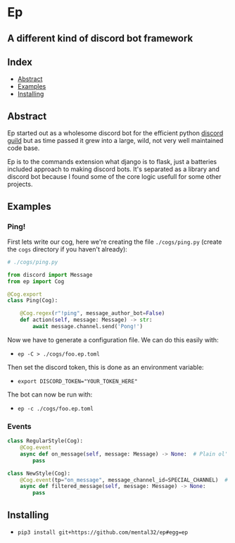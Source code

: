 # Ep
## A different kind of discord bot framework

## Index

 - [Abstract](#Abstract)
 - [Examples](#Examples)
 - [Installing](#Installing)

## Abstract

Ep started out as a wholesome discord bot for the efficient python
[discord guild](https://discord.gg/rmK6jWM) but as time passed it
grew into a large, wild, not very well maintained code base.

Ep is to the commands extension what django is to flask, just a
batteries included approach to making discord bots. It's separated
as a library and discord bot because I found some of the core logic
usefull for some other projects.

## Examples

### Ping!

First lets write our cog, here we're creating the file `./cogs/ping.py` (create the `cogs` directory if you haven't already):

```py
# ./cogs/ping.py

from discord import Message
from ep import Cog

@Cog.export
class Ping(Cog):

    @Cog.regex(r"!ping", message_author_bot=False)
    def action(self, message: Message) -> str:
        await message.channel.send('Pong!')
```

Now we have to generate a configuration file. We can do this easily with:

 - `ep -C > ./cogs/foo.ep.toml`


Then set the discord token, this is done as an environment variable:

 - `export DISCORD_TOKEN="YOUR_TOKEN_HERE"`

The bot can now be run with:
 - `ep -c ./cogs/foo.ep.toml`

### Events

```py
class RegularStyle(Cog):
    @Cog.event
    async def on_message(self, message: Message) -> None:  # Plain ol' boring events, ugh
        pass
```

```py
class NewStyle(Cog):
    @Cog.event(tp="on_message", message_channel_id=SPECIAL_CHANNEL)  # Alright! now we can apply predicates over event dispatch.
    async def filtered_message(self, message: Message) -> None:
        pass
```

## Installing

 - `pip3 install git+https://github.com/mental32/ep#egg=ep`
